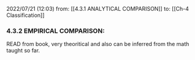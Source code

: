 2022/07/21  (12:03)
from: [[4.3.1 ANALYTICAL COMPARISON]]
to: [[Ch-4 Classification]]

### 4.3.2 EMPIRICAL COMPARISON:
READ from book, very theoritical and also can be inferred from the math taught so far.
